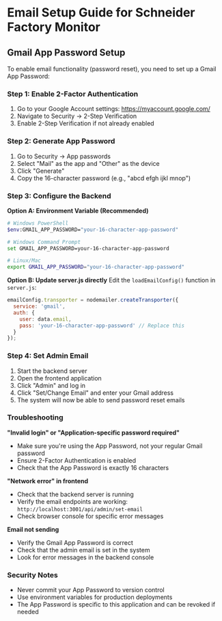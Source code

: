 # Email Setup Guide for Schneider Factory Monitor

## Gmail App Password Setup

To enable email functionality (password reset), you need to set up a Gmail App Password:

### Step 1: Enable 2-Factor Authentication
1. Go to your Google Account settings: https://myaccount.google.com/
2. Navigate to Security → 2-Step Verification
3. Enable 2-Step Verification if not already enabled

### Step 2: Generate App Password
1. Go to Security → App passwords
2. Select "Mail" as the app and "Other" as the device
3. Click "Generate"
4. Copy the 16-character password (e.g., "abcd efgh ijkl mnop")

### Step 3: Configure the Backend

**Option A: Environment Variable (Recommended)**
```bash
# Windows PowerShell
$env:GMAIL_APP_PASSWORD="your-16-character-app-password"

# Windows Command Prompt
set GMAIL_APP_PASSWORD=your-16-character-app-password

# Linux/Mac
export GMAIL_APP_PASSWORD="your-16-character-app-password"
```

**Option B: Update server.js directly**
Edit the `loadEmailConfig()` function in `server.js`:
```javascript
emailConfig.transporter = nodemailer.createTransporter({
  service: 'gmail',
  auth: {
    user: data.email,
    pass: 'your-16-character-app-password' // Replace this
  }
});
```

### Step 4: Set Admin Email
1. Start the backend server
2. Open the frontend application
3. Click "Admin" and log in
4. Click "Set/Change Email" and enter your Gmail address
5. The system will now be able to send password reset emails

### Troubleshooting

**"Invalid login" or "Application-specific password required"**
- Make sure you're using the App Password, not your regular Gmail password
- Ensure 2-Factor Authentication is enabled
- Check that the App Password is exactly 16 characters

**"Network error" in frontend**
- Check that the backend server is running
- Verify the email endpoints are working: `http://localhost:3001/api/admin/set-email`
- Check browser console for specific error messages

**Email not sending**
- Verify the Gmail App Password is correct
- Check that the admin email is set in the system
- Look for error messages in the backend console

### Security Notes
- Never commit your App Password to version control
- Use environment variables for production deployments
- The App Password is specific to this application and can be revoked if needed 
